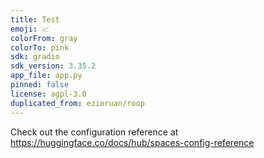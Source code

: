 ```yaml
---
title: Test
emoji: 📈
colorFrom: gray
colorTo: pink
sdk: gradio
sdk_version: 3.35.2
app_file: app.py
pinned: false
license: agpl-3.0
duplicated_from: ezioruan/roop
---
```


Check out the configuration reference at https://huggingface.co/docs/hub/spaces-config-reference